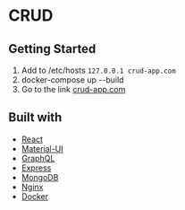 # CRUD

## Getting Started

1. Add to /etc/hosts `127.0.0.1 crud-app.com`
2. docker-compose up --build
3. Go to the link [crud-app.com](http://crud-app.com/)

## Built with

* [React](https://github.com/facebook/react)
* [Material-UI](https://github.com/mui-org/material-ui)
* [GraphQL](https://github.com/graphql)
* [Express](https://github.com/expressjs/express)
* [MongoDB](https://github.com/mongodb/mongo)
* [Nginx](https://nginx.org/en/)
* [Docker](https://github.com/docker)
